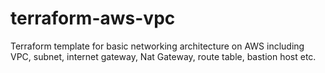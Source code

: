 # terraform-aws-vpc
Terraform template for basic networking architecture on AWS including VPC, subnet, internet gateway, Nat Gateway, route table, bastion host etc.
